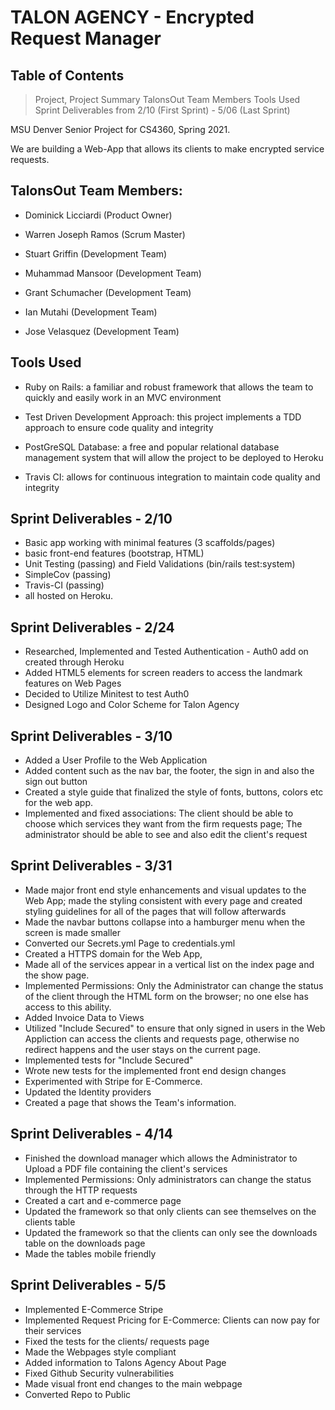 # TALON AGENCY - Encrypted Request Manager

## Table of Contents

> Project, Project Summary 
> TalonsOut Team Members
> Tools Used
> Sprint Deliverables from 2/10 (First Sprint) - 5/06 (Last Sprint)  

MSU Denver Senior Project for CS4360, Spring 2021. 

We are building a Web-App that allows its clients to make encrypted service requests.

## TalonsOut Team Members:

- Dominick Licciardi (Product Owner)

- Warren Joseph Ramos (Scrum Master)

- Stuart Griffin (Development Team)

- Muhammad Mansoor (Development Team)

- Grant Schumacher (Development Team)

- Ian Mutahi (Development Team)

- Jose Velasquez (Development Team)

## Tools Used

- Ruby on Rails: a familiar and robust framework that allows the team to quickly and easily work in an MVC environment

- Test Driven Development Approach: this project implements a TDD approach to ensure code quality and integrity

- PostGreSQL Database: a free and popular relational database management system that will allow the project to be deployed to Heroku

- Travis CI: allows for continuous integration to maintain code quality and integrity

## Sprint Deliverables - 2/10

- Basic app working with minimal features (3 scaffolds/pages)
- basic front-end features (bootstrap, HTML)
- Unit Testing (passing) and Field Validations (bin/rails test:system)
- SimpleCov (passing)
- Travis-CI (passing)
- all hosted on Heroku.

## Sprint Deliverables - 2/24

- Researched, Implemented and Tested Authentication - Auth0 add on created through Heroku
- Added HTML5 elements for screen readers to access the landmark features on Web Pages
- Decided to Utilize Minitest to test Auth0
- Designed Logo and Color Scheme for Talon Agency

## Sprint Deliverables - 3/10

- Added a User Profile to the Web Application
- Added content such as the nav bar, the footer, the sign in and also the sign out button
- Created a style guide that finalized the style of fonts, buttons, colors etc for the web app. 
- Implemented and fixed associations: 
  The client should be able to choose which services they want from the firm requests page; The administrator should be able to see and also edit the client's request
  
## Sprint Deliverables - 3/31 

- Made major front end style enhancements and visual updates to the Web App; made the styling consistent with every page and created styling guidelines for all of the pages that will follow afterwards
- Made the navbar buttons collapse into a hamburger menu when the screen is made smaller
- Converted our Secrets.yml Page to credentials.yml
- Created a HTTPS domain for the Web App, 
- Made all of the services appear in a vertical list on the index page and the show page. 
- Implemented Permissions: Only the Administrator can change the status of the client through the HTML form on the browser; no one else has access to this ability.
- Added Invoice Data to Views
- Utilized "Include Secured" to ensure that only signed in users in the Web Appliction can access the clients and requests page, otherwise no redirect happens and the user stays on the current page.
- Implemented tests for "Include Secured" 
- Wrote new tests for the implemented front end design changes
- Experimented with Stripe for E-Commerce.
- Updated the Identity providers
- Created a page that shows the Team's information.

## Sprint Deliverables - 4/14

- Finished the download manager which allows the Administrator to Upload a PDF file containing the client's services 
- Implemented Permissions: Only administrators can change the status through the HTTP requests 
- Created a cart and e-commerce page 
- Updated the framework so that only clients can see themselves on the clients table
- Updated the framework so that the clients can only see the downloads table on the downloads page 
- Made the tables mobile friendly

## Sprint Deliverables - 5/5

- Implemented E-Commerce Stripe 
- Implemented Request Pricing for E-Commerce: Clients can now pay for their services
- Fixed the tests for the clients/ requests page 
- Made the Webpages style compliant 
- Added information to Talons Agency About Page 
- Fixed Github Security vulnerabilities 
- Made visual front end changes to the main webpage
- Converted Repo to Public
